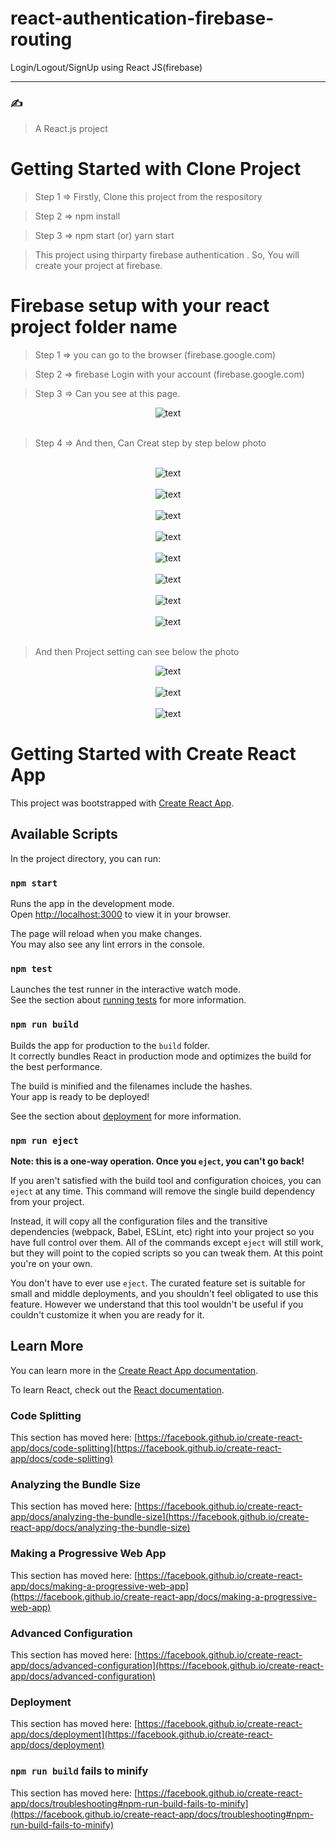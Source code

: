 # react-authentication-firebase-routing
Login/Logout/SignUp using React JS(firebase)

---

### :writing_hand:


> A React.js project 

# Getting Started with Clone Project
> Step 1 => Firstly, Clone this project from the respository

> Step 2 => npm install

> Step 3 => npm start (or) yarn start

> This project using thirparty firebase authentication . So, You will create your project at firebase.

#  Firebase setup with your react project folder name

> Step 1 => you can go to the browser (firebase.google.com)

> Step 2 => firebase Login with your account (firebase.google.com)

> Step 3 => Can you see at this page.

<div align="center">
  <img src="public/assets/fisrt.png" alt="text" title="first-photo" />
</div>
 
<br />

> Step 4 => And then, Can Creat step by step below photo

<br />
<div align="center">
  <img src="public/assets/firebase2.png" alt="text" title="first-photo" />
</div>

<br />

<div align="center">
  <img src="public/assets/firebase3.png" alt="text" title="first-photo" />
</div>

<br />

<div align="center">
  <img src="public/assets/firebase4.png" alt="text" title="first-photo" />
</div>

<br />

<div align="center">
  <img src="public/assets/firebase5.png" alt="text" title="first-photo" />
</div>

<br />


<div align="center">
  <img src="public/assets/firebase6.png" alt="text" title="first-photo" />
</div>

<br />

<div align="center">
  <img src="public/assets/firebase7.png" alt="text" title="first-photo" />
</div>

<br />

<div align="center">
  <img src="public/assets/firebase8.png" alt="text" title="first-photo" />
</div>

<br />

<div align="center">
  <img src="public/assets/firebase9.png" alt="text" title="first-photo" />
</div>

<br />

> And then Project setting can see below the photo

<div align="center">
  <img src="public/assets/firebase17.png" alt="text" title="first-photo" />
</div>

<br />

<div align="center">
  <img src="public/assets/firebase18.png" alt="text" title="first-photo" />
</div>

<br />

<div align="center">
  <img src="public/assets/firebase15.png" alt="text" title="first-photo" />
</div>




















# Getting Started with Create React App

This project was bootstrapped with [Create React App](https://github.com/facebook/create-react-app).

## Available Scripts

In the project directory, you can run:

### `npm start`

Runs the app in the development mode.\
Open [http://localhost:3000](http://localhost:3000) to view it in your browser.

The page will reload when you make changes.\
You may also see any lint errors in the console.

### `npm test`

Launches the test runner in the interactive watch mode.\
See the section about [running tests](https://facebook.github.io/create-react-app/docs/running-tests) for more information.

### `npm run build`

Builds the app for production to the `build` folder.\
It correctly bundles React in production mode and optimizes the build for the best performance.

The build is minified and the filenames include the hashes.\
Your app is ready to be deployed!

See the section about [deployment](https://facebook.github.io/create-react-app/docs/deployment) for more information.

### `npm run eject`

**Note: this is a one-way operation. Once you `eject`, you can't go back!**

If you aren't satisfied with the build tool and configuration choices, you can `eject` at any time. This command will remove the single build dependency from your project.

Instead, it will copy all the configuration files and the transitive dependencies (webpack, Babel, ESLint, etc) right into your project so you have full control over them. All of the commands except `eject` will still work, but they will point to the copied scripts so you can tweak them. At this point you're on your own.

You don't have to ever use `eject`. The curated feature set is suitable for small and middle deployments, and you shouldn't feel obligated to use this feature. However we understand that this tool wouldn't be useful if you couldn't customize it when you are ready for it.

## Learn More

You can learn more in the [Create React App documentation](https://facebook.github.io/create-react-app/docs/getting-started).

To learn React, check out the [React documentation](https://reactjs.org/).

### Code Splitting

This section has moved here: [https://facebook.github.io/create-react-app/docs/code-splitting](https://facebook.github.io/create-react-app/docs/code-splitting)

### Analyzing the Bundle Size

This section has moved here: [https://facebook.github.io/create-react-app/docs/analyzing-the-bundle-size](https://facebook.github.io/create-react-app/docs/analyzing-the-bundle-size)

### Making a Progressive Web App

This section has moved here: [https://facebook.github.io/create-react-app/docs/making-a-progressive-web-app](https://facebook.github.io/create-react-app/docs/making-a-progressive-web-app)

### Advanced Configuration

This section has moved here: [https://facebook.github.io/create-react-app/docs/advanced-configuration](https://facebook.github.io/create-react-app/docs/advanced-configuration)

### Deployment

This section has moved here: [https://facebook.github.io/create-react-app/docs/deployment](https://facebook.github.io/create-react-app/docs/deployment)

### `npm run build` fails to minify

This section has moved here: [https://facebook.github.io/create-react-app/docs/troubleshooting#npm-run-build-fails-to-minify](https://facebook.github.io/create-react-app/docs/troubleshooting#npm-run-build-fails-to-minify)
